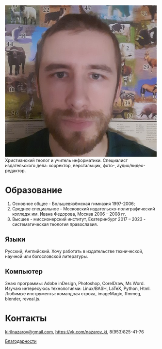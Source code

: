 ![Фото на фоне животных](photo.jpg)
Христианский теолог и учитель информатики. Специалист издательского дела: корректор, верстальщик, фото-, аудио/видео-редактор.

# Образование
1. Основное общее - Большевязёмская гимназия 1997-2006;
2. Среднее специальное - Московский издательско-полиграфический колледж им. Ивана Федорова, Москва 2006 – 2008 гг.
3. Высшее - миссионерский институт, Екатеринбург 2017 – 2023 - систематическая теология православия.

## Языки 
Русский, Английский. 
Хочу работать в издательстве технической, научной или богословской литературы.

## Компьютер
Знаю программы: Adobe inDesign,  Photoshop, CorelDraw, Ms Word.
Изучаю интересуюсь технологиями: Linux/BASH, LaTeX, Python, Html.
Любимые инструменты: командная строка, imageMagic, ffmmeg, blender, reveal.js.



# Контакты 
kirilnazarov@gmail.com, 
https://vk.com/nazarov_ki, 
8(953)825-41-76

[Благодарности](gratitude.md)

<!---
NazarovKI/NazarovKI is a ✨ special ✨ repository because its `README.md` (this file) appears on your GitHub profile.
You can click the Preview link to take a look at your changes.
--->
